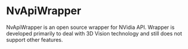 # NvApiWrapper
NvApiWrapper is an open source wrapper for NVidia API.
Wrapper is developed primarily to deal with 3D Vision technology and still does not support other features.
